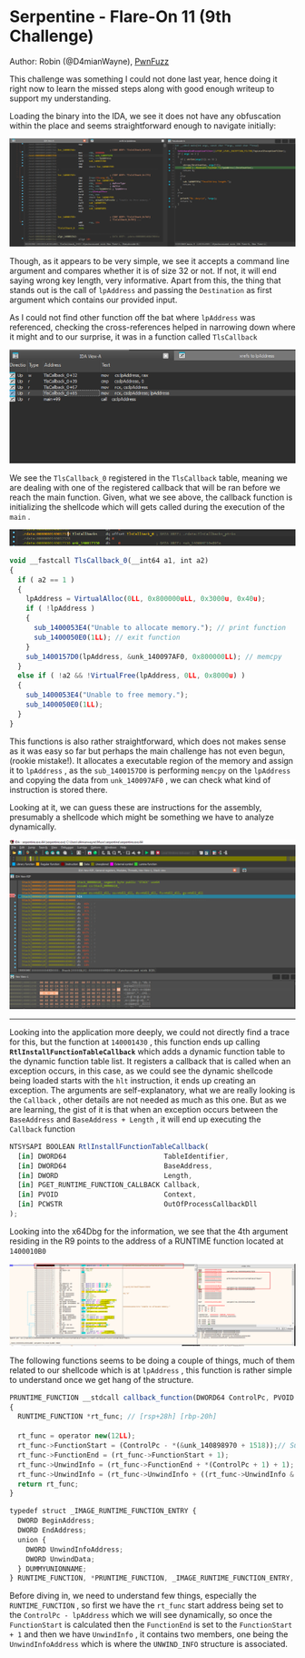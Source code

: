 # Serpentine - Flare-On 11 (9th Challenge)

Author: Robin (@D4mianWayne), [PwnFuzz](https://www.pwnfuzz.com)  


This challenge was something I could not done last year, hence doing it right now to learn the missed steps along with good enough writeup to support my understanding. 

Loading the binary into the IDA, we see it does not have any obfuscation within the place and seems straightforward enough to navigate initially:

![image.png](./images/image.png)

Though, as it appears to be very simple, we see it accepts a command line argument and compares whether it is of size 32 or not. If not, it will end saying wrong key length, very informative. 
Apart from this, the thing that stands out is the call of `lpAddress` and passing the `Destination` as first argument which contains our provided input. 

As I could not find other function off the bat where `lpAddress` was referenced, checking the cross-references helped in narrowing down where it might and to our surprise, it was in a function called `TlsCallback`

![image.png](./images/image_1.png)

We see the `TlsCallback_0` registered in the `TlsCallback` table, meaning we are dealing with one of the registered callback that will be ran before we reach the main function. Given, what we see above, the callback function is initializing the shellcode which will gets called during the execution of the `main` .

![image.png](./images/image_2.png)

```jsx
void __fastcall TlsCallback_0(__int64 a1, int a2)
{
  if ( a2 == 1 )
  {
    lpAddress = VirtualAlloc(0LL, 0x800000uLL, 0x3000u, 0x40u);
    if ( !lpAddress )
    {
      sub_1400053E4("Unable to allocate memory."); // print function
      sub_1400050E0(1LL); // exit function
    }
    sub_1400157D0(lpAddress, &unk_140097AF0, 0x800000LL); // memcpy
  }
  else if ( !a2 && !VirtualFree(lpAddress, 0LL, 0x8000u) )
  {
    sub_1400053E4("Unable to free memory.");
    sub_1400050E0(1LL);
  }
}
```

This functions is also rather straightforward, which does not makes sense as it was easy so far but perhaps the main challenge has not even begun, (rookie mistake!). It allocates a executable region of the memory and assign it to `lpAddress` , as the `sub_1400157D0` is performing `memcpy` on the `lpAddress` and copying the data from  `unk_140097AF0` , we can check what kind of instruction is stored there.

Looking at it, we can guess these are instructions for the assembly, presumably a shellcode which might be something we have to analyze dynamically.

![image.png](./images/image_3.png)

---

Looking into the application more deeply, we could not directly find a trace for this, but the function at `140001430` , this function ends up calling **`RtlInstallFunctionTableCallback`** which adds a dynamic function table to the dynamic function table list. It registers a callback that is called when an exception occurs, in this case, as we could see the dynamic shellcode being loaded starts with the `hlt` instruction, it ends up creating an exception. The arguments are self-explanatory, what we are really looking is the `Callback` , other details are not needed as much as this one. But as we are learning, the gist of it is that when an exception occurs between the `BaseAddress` and `BaseAddress + Length` , it will end up executing the `Callback` function

```jsx
NTSYSAPI BOOLEAN RtlInstallFunctionTableCallback(
  [in] DWORD64                        TableIdentifier,
  [in] DWORD64                        BaseAddress,
  [in] DWORD                          Length,
  [in] PGET_RUNTIME_FUNCTION_CALLBACK Callback,
  [in] PVOID                          Context,
  [in] PCWSTR                         OutOfProcessCallbackDll
);
```

Looking into the x64Dbg for the information, we see that the 4th argument residing in the R9 points to the address of a RUNTIME function located at `1400010B0` 

![image.png](./images/image_4.png)

The following functions seems to be doing a couple of things, much of them related to our shellcode which is at `lpAddress` , this function is rather simple to understand once we get hang of the structure. 

```jsx
PRUNTIME_FUNCTION __stdcall callback_function(DWORD64 ControlPc, PVOID Context)
{
  RUNTIME_FUNCTION *rt_func; // [rsp+28h] [rbp-20h]

  rt_func = operator new(12LL);
  rt_func->FunctionStart = (ControlPc - *(&unk_140898970 + 1518));// Subtracts the allocated base address of shellcode from the PC during the execution
  rt_func->FunctionEnd = (rt_func->FunctionStart + 1);
  rt_func->UnwindInfo = (rt_func->FunctionEnd + *(ControlPc + 1) + 1);
  rt_func->UnwindInfo = (rt_func->UnwindInfo + ((rt_func->UnwindInfo & 1) != 0));
  return rt_func;
}
```

```jsx
typedef struct _IMAGE_RUNTIME_FUNCTION_ENTRY {
  DWORD BeginAddress;
  DWORD EndAddress;
  union {
    DWORD UnwindInfoAddress;
    DWORD UnwindData;
  } DUMMYUNIONNAME;
} RUNTIME_FUNCTION, *PRUNTIME_FUNCTION, _IMAGE_RUNTIME_FUNCTION_ENTRY, *_PIMAGE_RUNTIME_FUNCTION_ENTRY;
```

Before diving in, we need to understand few things, especially the `RUNTIME_FUNCTION` , so first we have the `rt_func` start address being set to the `ControlPc - lpAddress`  which we will see dynamically, so once the `FunctionStart` is calculated then the `FunctionEnd` is set to the `FunctionStart + 1` and then we have `UnwindInfo` , it contains two members, one being the `UnwindInfoAddress` which is where the `UNWIND_INFO` structure is associated.
